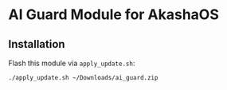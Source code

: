 # AI Guard Module for AkashaOS

## Installation

Flash this module via `apply_update.sh`:

```bash
./apply_update.sh ~/Downloads/ai_guard.zip
